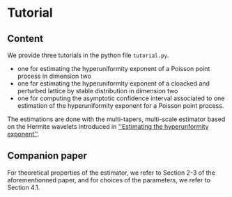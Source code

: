 # Tutorial

## Content
We provide three tutorials in the python file ``tutorial.py``. 

- one for estimating the hyperuniformity exponent of a Poisson point process in dimension two
- one for estimating the hyperuniformity exponent of a cloacked and perturbed lattice by stable distribution in dimension two
- one for computing the asymptotic confidence interval associated to one estimation of the hyperuniformity exponent for a Poisson point process.

The estimations are done with the multi-tapers, multi-scale estimator based on the Hermite wavelets introduced in [''Estimating the hyperunformity exponent''](https://arxiv.org). 

## Companion paper 

For theoretical properties of the estimator, we refer to Section 2-3 of the aforementionned paper, and for choices of the parameters, we refer to Section 4.1.

